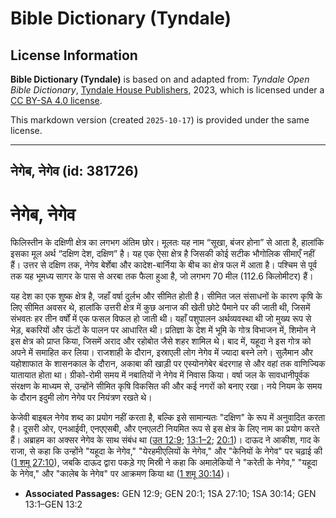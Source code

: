 # Bible Dictionary (Tyndale)

## License Information

**Bible Dictionary (Tyndale)** is based on and adapted from: _Tyndale Open Bible Dictionary_, [Tyndale House Publishers](https://tyndaleopenresources.com/), 2023, which is licensed under a [CC BY-SA 4.0 license](https://creativecommons.org/licenses/by-sa/4.0/legalcode.en).

This markdown version (created `2025-10-17`) is provided under the same license.



--------------------------------

## नेगेब, नेगेव (id: 381726)

नेगेब, नेगेव
============

फिलिस्तीन के दक्षिणी क्षेत्र का लगभग अंतिम छोर। मूलतः यह नाम “सूखा, बंजर होना” से आता है, हालांकि इसका मूल अर्थ “दक्षिण देश, दक्षिण” है। यह एक ऐसा क्षेत्र है जिसकी कोई सटीक भौगोलिक सीमाएँ नहीं हैं। उत्तर से दक्षिण तक, नेगेव बेर्शेबा और कादेश\-बार्निया के बीच का क्षेत्र फल में आता है। पश्चिम से पूर्व तक यह भूमध्य सागर के पास से अरबा तक फैला हुआ है, जो लगभग 70 मील (112\.6 किलोमीटर) हैं। 

यह देश का एक शुष्क क्षेत्र है, जहाँ वर्षा दुर्लभ और सीमित होती है। सीमित जल संसाधनों के कारण कृषि के लिए सीमित अवसर थे, हालांकि उत्तरी क्षेत्र में कुछ अनाज की खेती छोटे पैमाने पर की जाती थी, जिसमें संभवतः हर तीन वर्षों में एक फसल विफल हो जाती थी। यहाँ पशुपालन अर्थव्यवस्था थी जो मुख्य रूप से भेड़, बकरियों और ऊंटों के पालन पर आधारित थी। प्रतिज्ञा के देश में भूमि के गोत्र विभाजन में, शिमोन ने इस क्षेत्र को प्राप्त किया, जिसमें अराद और रहोबोत जैसे शहर शामिल थे। बाद में, यहूदा ने इस गोत्र को अपने में समाहित कर लिया। राजशाही के दौरान, इस्राएली लोग नेगेव में ज्यादा बस्ने लगे। सुलैमान और यहोशाफात के शासनकाल के दौरान, अकाबा की खाड़ी पर एस्योनगेबेर बंदरगाह से और वहां तक वाणिज्यिक यातायात होता था। ग्रीको\-रोमी समय में नबातियों ने नेगेव में निवास किया। वर्षा जल के सावधानीपूर्वक संरक्षण के माध्यम से, उन्होंने सीमित कृषि विकसित की और कई नगरों को बनाए रखा। नये नियम के समय के दौरान इदुमी लोग नेगेव पर नियंत्रण रखते थे।

केजेवी बाइबल नेगेव शब्द का प्रयोग नहीं करता है, बल्कि इसे सामान्यतः "दक्षिण" के रूप में अनुवादित करता है। दूसरी ओर, एनआईवी, एनएएसबी, और एनएलटी नियमित रूप से इस क्षेत्र के लिए नाम का प्रयोग करते हैं। अब्राहम का अक्सर नेगेव के साथ संबंध था ([उत 12:9](https://ref.ly/Gen12:9); [13:1–2](https://ref.ly/Gen13:1-Gen13:2); [20:1](https://ref.ly/Gen20:1))। दाऊद ने आकीश, गाद के राजा, से कहा कि उन्होंने "यहूदा के नेगेव," "येरहमीएलियों के नेगेव," और "केनियों के नेगेव" पर चढ़ाई की ([1 शमू 27:10](https://ref.ly/1Sam27:10)), जबकि दाऊद द्वारा पकड़े गए मिस्री ने कहा कि अमालेकियों ने "करेती के नेगेव," "यहूदा के नेगेव," और "कालेब के नेगेव" पर आक्रमण किया था ([1 शमू 30:14](https://ref.ly/1Sam30:14))।

* **Associated Passages:** GEN 12:9; GEN 20:1; 1SA 27:10; 1SA 30:14; GEN 13:1–GEN 13:2

